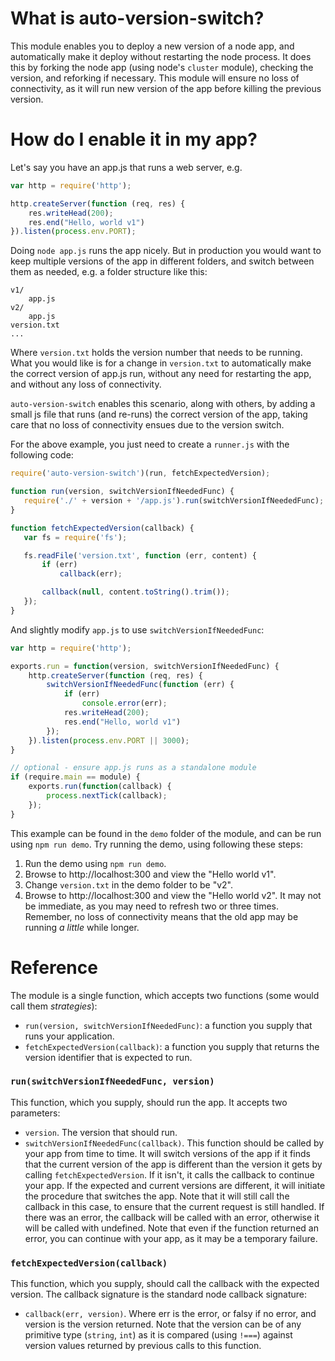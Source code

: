 What is auto-version-switch?
============================
This module enables you to deploy a new version of a node app, and automatically make it deploy without restarting the node process.
It does this by forking the node app (using node's `cluster` module), checking the version, and reforking if necessary.
This module will ensure no loss of connectivity, as it will run new version of the app before killing the previous version.

How do I enable it in my app?
=============================
Let's say you have an app.js that runs a web server, e.g.

```javascript
var http = require('http');

http.createServer(function (req, res) {
    res.writeHead(200);
    res.end("Hello, world v1")
}).listen(process.env.PORT);
```

Doing `node app.js` runs the app nicely. But in production you would want to keep multiple versions of the app in
different folders, and switch between them as needed, e.g. a folder structure like this:

```
v1/
    app.js
v2/
    app.js
version.txt
...
```

Where `version.txt` holds the version number that needs to be running. What you would like is for a change in `version.txt`
to automatically make the correct version of app.js run, without any need for restarting the app, and without
any loss of connectivity.

`auto-version-switch` enables this scenario, along with others, by adding a small js file that runs (and re-runs) the
 correct version of the app, taking care that no loss of connectivity ensues due to the version switch.

 For the above example, you just need to create a `runner.js` with the following code:

 ```javascript
require('auto-version-switch')(run, fetchExpectedVersion);

function run(version, switchVersionIfNeededFunc) {
    require('./' + version + '/app.js').run(switchVersionIfNeededFunc);
}

function fetchExpectedVersion(callback) {
    var fs = require('fs');

    fs.readFile('version.txt', function (err, content) {
        if (err)
            callback(err);

        callback(null, content.toString().trim());
    });
}
 ```

And slightly modify `app.js` to use `switchVersionIfNeededFunc`:

```javascript
var http = require('http');

exports.run = function(version, switchVersionIfNeededFunc) {
    http.createServer(function (req, res) {
        switchVersionIfNeededFunc(function (err) {
            if (err)
                console.error(err);
            res.writeHead(200);
            res.end("Hello, world v1")
        });
    }).listen(process.env.PORT || 3000);
}

// optional - ensure app.js runs as a standalone module
if (require.main == module) {
    exports.run(function(callback) {
        process.nextTick(callback);
    });
}
```

This example can be found in the `demo` folder of the module, and can be run using `npm run demo`. Try running the demo,
using following these steps:

1. Run the demo using `npm run demo`.
2. Browse to http://localhost:300 and view the "Hello world v1".
3. Change `version.txt` in the demo folder to be "v2".
4. Browse to http://localhost:300 and view the "Hello world v2". It may not be immediate, as you may
need to refresh two or three times. Remember, no loss of connectivity means that the old app may be running
_a little_ while longer.


Reference
=========

The module is a single function, which accepts two functions (some would call them _strategies_):

* `run(version, switchVersionIfNeededFunc)`: a function you supply that runs your application.
* `fetchExpectedVersion(callback)`: a function you supply that returns the version identifier that is expected to run.

### `run(switchVersionIfNeededFunc, version)`
This function, which you supply, should run the app. It accepts two parameters:
* `version`. The version that should run.
* `switchVersionIfNeededFunc(callback)`. This function should be called by your app from time to time.
  It will switch versions of the app if it finds that the current version of the app
  is different than the version it gets by calling `fetchExpectedVersion`. If it isn't, it
  calls the callback to continue your app. If the expected and current versions are different, it will initiate
  the procedure that switches the app. Note that it will still call the callback in this case, to ensure that the current
  request is still handled. If there was an error, the callback
  will be called with an error, otherwise it will be called with undefined. Note that even if the function returned an
  error, you can continue with your app, as it may be a temporary failure.

### `fetchExpectedVersion(callback)`
This function, which you supply, should call the callback with the expected version. The callback signature
is the standard node callback signature:
* `callback(err, version)`. Where err is the error, or falsy if no error, and version is the version returned. Note
that the version can be of any primitive type (`string`, `int`) as it is compared (using `!===`) against version values
returned by previous calls to this function.

